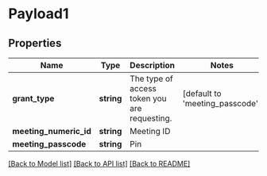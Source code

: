 # Payload1

## Properties
Name | Type | Description | Notes
------------ | ------------- | ------------- | -------------
**grant_type** | **string** | The type of access token you are requesting. | [default to 'meeting_passcode']
**meeting_numeric_id** | **string** | Meeting ID | 
**meeting_passcode** | **string** | Pin | 

[[Back to Model list]](../README.md#documentation-for-models) [[Back to API list]](../README.md#documentation-for-api-endpoints) [[Back to README]](../README.md)


